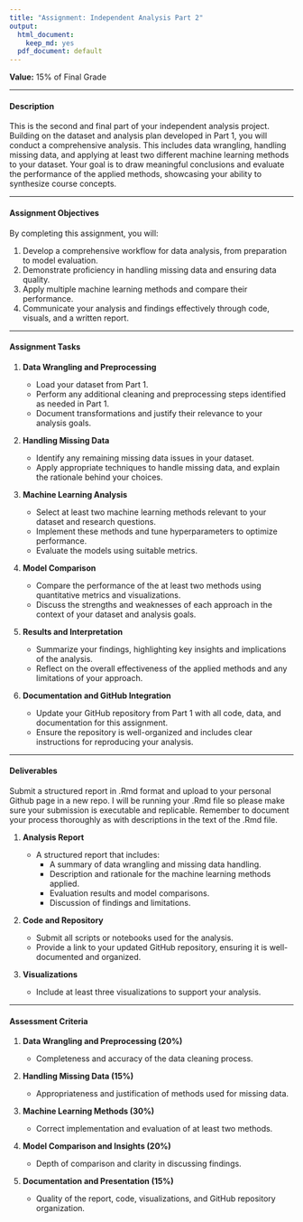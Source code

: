 ```yaml
---
title: "Assignment: Independent Analysis Part 2"
output:
  html_document:
    keep_md: yes
  pdf_document: default
---
```


**Value:** 15% of Final Grade  

---

#### **Description**  
This is the second and final part of your independent analysis project. Building on the dataset and analysis plan developed in Part 1, you will conduct a comprehensive analysis. This includes data wrangling, handling missing data, and applying at least two different machine learning methods to your dataset. Your goal is to draw meaningful conclusions and evaluate the performance of the applied methods, showcasing your ability to synthesize course concepts.

---

#### **Assignment Objectives**  
By completing this assignment, you will:  
1. Develop a comprehensive workflow for data analysis, from preparation to model evaluation.  
2. Demonstrate proficiency in handling missing data and ensuring data quality.  
3. Apply multiple machine learning methods and compare their performance.  
4. Communicate your analysis and findings effectively through code, visuals, and a written report.  

---

#### **Assignment Tasks**  

1. **Data Wrangling and Preprocessing**  
   - Load your dataset from Part 1.  
   - Perform any additional cleaning and preprocessing steps identified as needed in Part 1.  
   - Document transformations and justify their relevance to your analysis goals.  

2. **Handling Missing Data**  
   - Identify any remaining missing data issues in your dataset.  
   - Apply appropriate techniques to handle missing data, and explain the rationale behind your choices.  

3. **Machine Learning Analysis**  
   - Select at least two machine learning methods relevant to your dataset and research questions.  
   - Implement these methods and tune hyperparameters to optimize performance.  
   - Evaluate the models using suitable metrics.  

4. **Model Comparison**  
   - Compare the performance of the at least two methods using quantitative metrics and visualizations.  
   - Discuss the strengths and weaknesses of each approach in the context of your dataset and analysis goals.  

5. **Results and Interpretation**  
   - Summarize your findings, highlighting key insights and implications of the analysis.  
   - Reflect on the overall effectiveness of the applied methods and any limitations of your approach.  

6. **Documentation and GitHub Integration**  
   - Update your GitHub repository from Part 1 with all code, data, and documentation for this assignment.  
   - Ensure the repository is well-organized and includes clear instructions for reproducing your analysis.  

---

#### **Deliverables**  

Submit a structured report in .Rmd format and upload to your personal Github page in a new repo. I will be running your .Rmd file so please make sure your submission is executable and replicable. Remember to document your process thoroughly as with descriptions in the text of the .Rmd file. 

1. **Analysis Report**  
   - A structured report that includes:  
     - A summary of data wrangling and missing data handling.  
     - Description and rationale for the machine learning methods applied.  
     - Evaluation results and model comparisons.  
     - Discussion of findings and limitations.  

2. **Code and Repository**  
   - Submit all scripts or notebooks used for the analysis.  
   - Provide a link to your updated GitHub repository, ensuring it is well-documented and organized.  

3. **Visualizations**  
   - Include at least three visualizations to support your analysis.  

---

#### **Assessment Criteria**  

1. **Data Wrangling and Preprocessing (20%)**  
   - Completeness and accuracy of the data cleaning process.  

2. **Handling Missing Data (15%)**  
   - Appropriateness and justification of methods used for missing data.  

3. **Machine Learning Methods (30%)**  
   - Correct implementation and evaluation of at least two methods.  

4. **Model Comparison and Insights (20%)**  
   - Depth of comparison and clarity in discussing findings.  

5. **Documentation and Presentation (15%)**  
   - Quality of the report, code, visualizations, and GitHub repository organization.  
